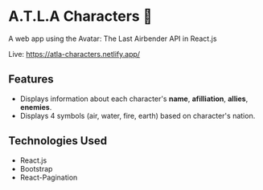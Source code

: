 # A.T.L.A Characters :diamond_shape_with_a_dot_inside:

A web app using the Avatar: The Last Airbender API in React.js

Live: https://atla-characters.netlify.app/

## Features
- Displays information about each character's <strong>name</strong>, <strong>afilliation</strong>, <strong>allies</strong>, <strong>enemies</strong>.
- Displays 4 symbols (air, water, fire, earth) based on character's nation.

## Technologies Used
- React.js
- Bootstrap
- React-Pagination


